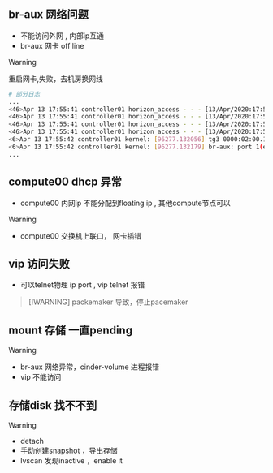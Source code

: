 

##  br-aux 网络问题
- 不能访问外网 , 内部ip互通
-  br-aux 网卡 off line

> [!WARNING] 
> 重启网卡,失败，去机房换网线

```bash
# 部分日志
... 
<46>Apr 13 17:55:41 controller01 horizon_access - - - [13/Apr/2020:17:55:34 +0800] "OPTIONS / HTTP/1.0" 301 240 194 "-" "-"
<46>Apr 13 17:55:41 controller01 horizon_access - - - [13/Apr/2020:17:55:36 +0800] "OPTIONS / HTTP/1.0" 301 240 187 "-" "-"
<46>Apr 13 17:55:41 controller01 horizon_access - - - [13/Apr/2020:17:55:38 +0800] "OPTIONS / HTTP/1.0" 301 240 191 "-" "-"
<46>Apr 13 17:55:41 controller01 horizon_access - - - [13/Apr/2020:17:55:40 +0800] "OPTIONS / HTTP/1.0" 301 240 164 "-" "-"
<6>Apr 13 17:55:42 controller01 kernel: [96277.132056] tg3 0000:02:00.1 eno4: Link is down
<6>Apr 13 17:55:42 controller01 kernel: [96277.132179] br-aux: port 1(eno4) entered disabled state
...
```


##  compute00 dhcp 异常
- compute00 内网ip 不能分配到floating ip , 其他compute节点可以

> [!WARNING]
> - compute00 交换机上联口， 网卡插错



##  vip 访问失败

- 可以telnet物理 ip port   , vip telnet 报错

> [!WARNING] packemaker 导致，停止pacemaker



## mount 存储 一直pending

> [!WARNING] 
> - br-aux 网络异常，cinder-volume 进程报错  
> - vip 不能访问


## 存储disk 找不不到

>[!WARNING] 
> - detach
> - 手动创建snapshot ，导出存储
> - lvscan 发现inactive ，enable it





